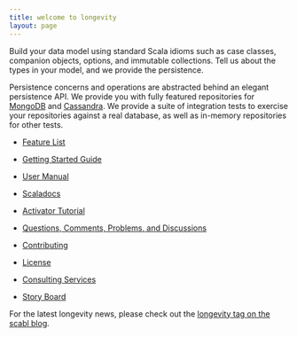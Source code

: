 ```yaml
---
title: welcome to longevity
layout: page
---
```


Build your data model using standard Scala idioms such as case
classes, companion objects, options, and immutable collections. Tell
us about the types in your model, and we provide the persistence.

Persistence concerns and operations are abstracted behind an elegant
persistence API. We provide you with fully featured repositories for
[MongoDB](https://www.mongodb.org/) and
[Cassandra](http://cassandra.apache.org/). We provide a suite of
integration tests to exercise your repositories against a real
database, as well as in-memory repositories for other tests.

- [Feature List](feature-list.html)
- [Getting Started Guide](getting-started)
- [User Manual](manual)
- [Scaladocs](scaladocs)
- [Activator Tutorial](activator.html)

- [Questions, Comments, Problems, and Discussions](https://groups.google.com/forum/#!forum/longevity-users)
- [Contributing](contributing.html)
- [License](license.html)
- [Consulting Services](by-design.html)
- [Story Board](https://www.pivotaltracker.com/n/projects/1231978)

For the latest longevity news, please check out the [longevity tag on
the scabl blog](http://scabl.blogspot.com/search/label/longevity).
